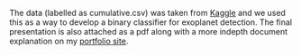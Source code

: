 The data (labelled as cumulative.csv) was taken from [Kaggle](https://www.kaggle.com/datasets/nasa/kepler-exoplanet-search-results) and we used this as a way to develop a binary classifier for exoplanet detection. The final presentation is also attached as a pdf along with a more indepth document explanation on my [portfolio site](https://hahnkenneth.github.io/projects/7_project/).

